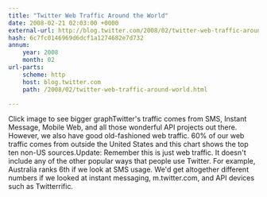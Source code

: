 ```yaml
---
title: "Twitter Web Traffic Around the World"
date: 2008-02-21 02:03:00 +0000
external-url: http://blog.twitter.com/2008/02/twitter-web-traffic-around-world.html
hash: 6c7fc0146969d6dcf1a1274682e7d732
annum:
    year: 2008
    month: 02
url-parts:
    scheme: http
    host: blog.twitter.com
    path: /2008/02/twitter-web-traffic-around-world.html

---
```


Click image to see bigger graphTwitter's traffic comes from SMS, Instant Message, Mobile Web, and all those wonderful API projects out there. However, we also have good old-fashioned web traffic. 60% of our web traffic comes from outside the United States and this chart shows the top ten non-US sources.Update: Remember this is just web traffic. It doesn't include any of the other popular ways that people use Twitter. For example, Australia ranks 6th if we look at SMS usage. We'd get altogether different numbers if we looked at instant messaging, m.twitter.com, and API devices such as Twitterrific.
